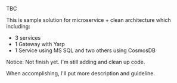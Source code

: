 TBC

This is sample solution for microservice + clean architecture which including:
- 3 services
- 1 Gateway with Yarp
- 1 Service using MS SQL and two others using CosmosDB

Notice: Not finish yet. I'm still adding and clean up code.

When accomplishing, I'll put more description and guideline.
